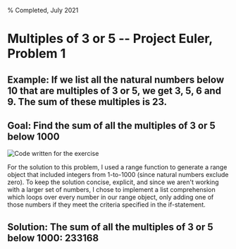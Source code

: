 % Completed, July 2021

# Multiples of 3 or 5 -- Project Euler, Problem 1

## Example: If we list all the natural numbers below 10 that are multiples of 3 or 5, we get 3, 5, 6 and 9. The sum of these multiples is 23.

## Goal: Find the sum of all the multiples of 3 or 5 below 1000

![Code written for the exercise](./p_euler/multiples-3s-or-5s/CAPTURE.PNG)


For the solution to this problem, I used a range function to generate a range object that included integers from 1-to-1000 (since natural numbers exclude zero). To keep the solution concise, explicit, and since we aren't working with a larger set of numbers, I chose to implement a list comprehension which loops over every number in our range object, only adding one of those numbers if they meet the criteria specified in the if-statement. 


## Solution: The sum of all the multiples of 3 or 5 below 1000:  233168